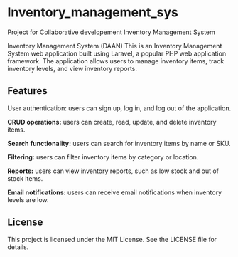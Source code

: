 # Inventory_management_sys
Project for Collaborative developement
Inventory Management System

Inventory Management System (DAAN)
This is an Inventory Management System web application built using Laravel, a popular PHP web application framework. The application allows users to manage inventory items, track inventory levels, and view inventory reports.

## Features

User authentication: users can sign up, log in, and log out of the application.

**CRUD operations:** users can create, read, update, and delete inventory items.

**Search functionality:** users can search for inventory items by name or SKU.

**Filtering:** users can filter inventory items by category or location.

**Reports:** users can view inventory reports, such as low stock and out of stock items.

**Email notifications:** users can receive email notifications when inventory levels are low.

## License

This project is licensed under the MIT License. See the LICENSE file for details.
